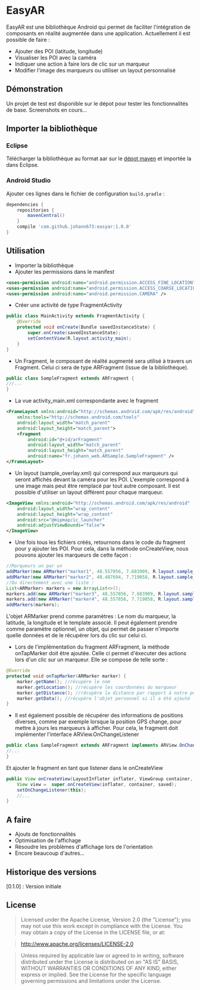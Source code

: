 # EasyAR

EasyAR est une bibliothèque Android qui permet de faciliter l'intégration de composants en réalité augmentée dans une application. Actuellement il est possible de faire :
  - Ajouter des POI (latitude, longitude)
  - Visualiser les POI avec la caméra
  - Indiquer une action à faire lors de clic sur un marqueur
  - Modifier l'image des marqueurs ou utiliser un layout personnalisé

## Démonstration
Un projet de test est disponible sur le dépot pour tester les fonctionnalités de base.
Screenshots en cours...

## Importer la bibliothèque
### Eclipse
Télécharger la bibliothèque au format aar sur le [dépot maven](http://mvnrepository.com/artifact/com.github.johann673/easyar/1.0.0) et importée la dans Eclipse.
### Android Studio
Ajouter ces lignes dans le fichier de configuration ```build.gradle``` :
```gradle
dependencies {
    repositories {
        mavenCentral()
    }
    compile 'com.github.johann673:easyar:1.0.0'
}
```

## Utilisation
- Importer la bibliothèque
- Ajouter les permissions dans le manifest
```xml
<uses-permission android:name="android.permission.ACCESS_FINE_LOCATION" />
<uses-permission android:name="android.permission.ACCESS_COARSE_LOCATION" />
<uses-permission android:name="android.permission.CAMERA" />
```
- Créer une activité de type FragmentActivity
```java
public class MainActivity extends FragmentActivity {
    @Override
    protected void onCreate(Bundle savedInstanceState) {
        super.onCreate(savedInstanceState);
        setContentView(R.layout.activity_main);
    }
}
```
- Un Fragment, le composant de réalité augmenté sera utilisé à travers un Fragment. Celui ci sera de type ARFragment (issue de la bibliothèque).
```java
public class SampleFragment extends ARFragment {
///...
}
```
- La vue activity_main.xml correspondante avec le fragment
```xml
<FrameLayout xmlns:android="http://schemas.android.com/apk/res/android"
    xmlns:tools="http://schemas.android.com/tools"
    android:layout_width="match_parent"
    android:layout_height="match_parent">
    <fragment
        android:id="@+id/arFragment"
        android:layout_width="match_parent"
        android:layout_height="match_parent"
        android:name="fr.johann_web.ARSample.SampleFragment" />
</FrameLayout>
```
- Un layout (sample_overlay.xml) qui correspond aux marqueurs qui seront affichés devant la caméra pour les POI. L'exemple correspond à une image mais peut être remplacé par tout autre composant. Il est possible d'utiliser un layout différent pour chaque marqueur.
```xml
<ImageView xmlns:android="http://schemas.android.com/apk/res/android"
    android:layout_width="wrap_content"
    android:layout_height="wrap_content"
    android:src="@mipmap/ic_launcher"
    android:adjustViewBounds="false">
</ImageView>
```
- Une fois tous les fichiers créés, retournons dans le code du fragment pour y ajouter les POI. Pour cela, dans la méthode onCreateView, nous pouvons ajouter les marqueurs de cette façon :
```java
//Marqueurs un par un
addMarker(new ARMarker("marker1", 48.557856, 7.683909, R.layout.sample_overlay));
addMarker(new ARMarker("marker2", 48.487694, 7.719058, R.layout.sample_overlay));
//Ou directement avec une liste :
List<ARMarker> markers = new ArrayList<>();
markers.add(new ARMarker("marker3", 48.557856, 7.683909, R.layout.sample_overlay)):
markers.add(new ARMarker("marker4", 48.557856, 7.719058, R.layout.sample_overlay)):
addMarkers(markers);
```
L'objet ARMarker prend comme paramètres : Le nom du marqueur, la latitude, la longitude et le template associé. Il peut également prendre comme paramètre optionnel, un objet, qui permet de passer n'importe quelle données et de le récupérer lors du clic sur celui ci.
- Lors de l'implémentation du fragment ARFragment, la méthode onTapMarker doit être ajoutée. Celle ci permet d'éxecuter des actions lors d'un clic sur un marqueur. Elle se compose de telle sorte :
```java
@Override
protected void onTapMarker(ARMarker marker) {
    marker.getName(); //récupère le nom
    marker.getLocation(); //récupère les coordonnées du marqueur
    marker.getDistance(); //récupère la distance par rapport à notre position
    marker.getData(); //récupère l'objet personnel si il a été ajouté
}
```
- Il est également possible de récupérer des informations de positions diverses, comme par exemple lorsque la position GPS change, pour mettre à jours les marqueurs à afficher. Pour cela, le fragment doit implémenter l'interface ARView.OnChangeListener
```java
public class SampleFragment extends ARFragment implements ARView.OnChangeListener {
//...
}
```
Et ajouter le fragment en tant que listener dans le onCreateView
```java
public View onCreateView(LayoutInflater inflater, ViewGroup container, Bundle saved) {
    View view =  super.onCreateView(inflater, container, saved);
    setOnChangeListener(this);
    //...
}
```


## A faire

 - Ajouts de fonctionnalités
 - Optimisation de l'affichage
 - Résoudre les problèmes d'affichage lors de l'orientation
 - Encore beaucoup d'autres...

## Historique des versions
[0.1.0] : Version initiale

License
----

>Licensed under the Apache License, Version 2.0 (the "License"); you may not use this work except in compliance with the License. You may obtain a copy of the License in the LICENSE file, or at:

> http://www.apache.org/licenses/LICENSE-2.0

>Unless required by applicable law or agreed to in writing, software distributed under the License is distributed on an "AS IS" BASIS, WITHOUT WARRANTIES OR CONDITIONS OF ANY KIND, either express or implied. See the License for the specific language governing permissions and limitations under the License.

